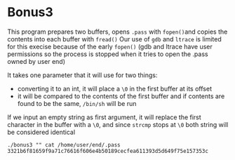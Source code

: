 # Bonus3

This program prepares two buffers, opens `.pass` with `fopen()`and copies the contents into each buffer with `fread()`
Our use of `gdb` and `ltrace` is limited for this execise because of the early `fopen()` (gdb and ltrace have user permissions so the process is stopped when it tries to open the .pass owned by user end)

It takes one parameter that it will use for two things:
- converting it to an int, it will place a `\0` in the first buffer at its offset
- it will be compared to the contents of the first buffer and if contents are found to be the same, `/bin/sh` will be run

If we input an empty string as first argument, it will replace the first character in the buffer with a `\0`, and since `strcmp` stops at `\0` both string will be considered identical

``
./bonus3 ""
cat /home/user/end/.pass
3321b6f81659f9a71c76616f606e4b50189cecfea611393d5d649f75e157353c
``
